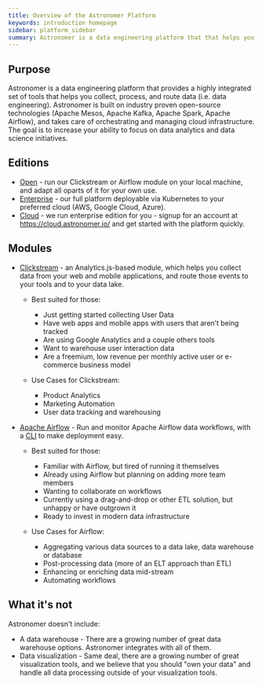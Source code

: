 ```yaml
---
title: Overview of the Astronomer Platform
keywords: introduction homepage
sidebar: platform_sidebar
summary: Astronomer is a data engineering platform that that helps you collect, process, and route data. It is available in Cloud, Enterprise, and Open editions. It includes two modules, Clickstream and Apache Airflow.
---
```


## Purpose

Astronomer is a data engineering platform that provides a highly integrated set of tools that helps you collect, process, and route data (i.e. data engineering). Astronomer is built on industry proven open-source technologies (Apache Mesos, Apache Kafka, Apache Spark, Apache Airflow), and takes care of orchestrating and managing cloud infrastructure. The goal is to increase your ability to focus on data analytics and data science initiatives.


## Editions

* [Open](/v2/editions/open/overview.html) - run our Clickstream or Airflow module on your local machine, and adapt all oparts of it for your own use.
* [Enterprise](/v2/editions/enterprise/overview.html) - our full platform deployable via Kubernetes to your preferred cloud (AWS, Google Cloud, Azure).
* [Cloud](/v2/editions/cloud/overview.html) - we run enterprise edition for you - signup for an account at https://cloud.astronomer.io/ and get started with the platform quickly.

## Modules

* [Clickstream](/v2/clickstream/overview.html) - an Analytics.js-based module, which helps you collect data from your web and mobile applications, and route those events to your tools and to your data lake.
    - Best suited for those:
        - Just getting started collecting User Data
        - Have web apps and mobile apps with users that aren’t being tracked
        - Are using Google Analytics and a couple others tools
        - Want to warehouse user interaction data
        - Are a freemium, low revenue per monthly active user or e-commerce business model

    - Use Cases for Clickstream:
        - Product Analytics
        - Marketing Automation
        - User data tracking and warehousing

* [Apache Airflow](/v2/apache_airflow/tutorial/core-airflow-concepts.html) - Run and monitor Apache Airflow data workflows, with a [CLI](/v2/apache_airflow/cli.html) to make deployment easy.
    - Best suited for those:
        - Familiar with Airflow, but tired of running it themselves
        - Already using Airflow but planning on adding more team members
        - Wanting to collaborate on workflows
        - Currently using a drag-and-drop or other ETL solution, but unhappy or have outgrown it
        - Ready to invest in modern data infrastructure

    - Use Cases for Airflow:
        - Aggregating various data sources to a data lake, data warehouse or database
        - Post-processing data (more of an ELT approach than ETL)
        - Enhancing or enriching data mid-stream
        - Automating workflows

## What it's not

Astronomer doesn't include:

* A data warehouse - There are a growing number of great data warehouse options. Astronomer integrates with all of them.
* Data visualization - Same deal, there are a growing number of great visualization tools, and we believe that you should "own your data" and handle all data processing outside of your visualization tools.
